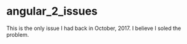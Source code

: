 # angular_2_issues
This is the only issue I had back in October, 2017.
I believe I soled the problem.
